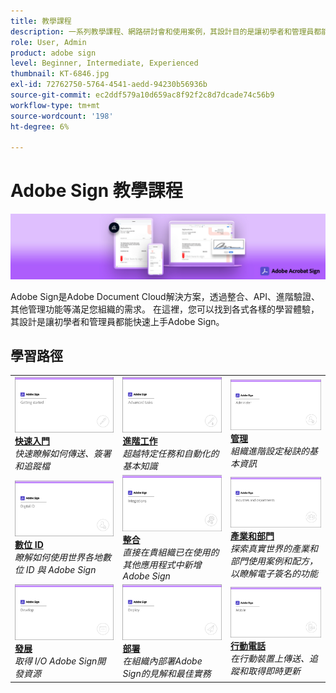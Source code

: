 ```yaml
---
title: 教學課程
description: 一系列教學課程、網路研討會和使用案例，其設計目的是讓初學者和管理員都能快速上手Adobe Sign
role: User, Admin
product: adobe sign
level: Beginner, Intermediate, Experienced
thumbnail: KT-6846.jpg
exl-id: 72762750-5764-4541-aedd-94230b56936b
source-git-commit: ec2ddf579a10d659ac8f92f2c8d7dcade74c56b9
workflow-type: tm+mt
source-wordcount: '198'
ht-degree: 6%

---
```


# Adobe Sign 教學課程

![Adobe Sign英雄影像](assets/Hero_Sign.jpg)

Adobe Sign是Adobe Document Cloud解決方案，透過整合、API、進階驗證、其他管理功能等滿足您組織的需求。 在這裡，您可以找到各式各樣的學習體驗，其設計是讓初學者和管理員都能快速上手Adobe Sign。

## 學習路徑

<table style="table-layout:fixed">
<tr>
  <td>
    <a href="sign-beginner-tutorials/beginner-users-overview.md">
      <img alt="快速入門" src="assets/AS_Title_Getting-Started.png" />
    </a>
    <div>
    <a href="sign-beginner-tutorials/beginner-users-overview.md"><strong>快速入門</strong></a>
    </div>
    <em>快速瞭解如何傳送、簽署和追蹤檔</em>
    <br>
  </td>
  <td>
    <a href="sign-advanced-users/advanced-users-overview.md">
      <img alt="進階工作" src="assets/AS_Title_Advanced.png" />
    </a>
    <div>
    <a href="sign-advanced-users/advanced-users-overview.md"><strong>進階工作</strong></a>
    </div>
    <em>超越特定任務和自動化的基本知識</em>
    <br>
  </td>  
  <td>
    <a href="admin/intro-admin-overview.md">
      <img alt="管理" src="assets/AS_Title_Administer.png" />
    </a>
    <div>
    <a href="admin/intro-admin-overview.md"><strong>管理</strong></a>
    </div>
    <em>組織進階設定秘訣的基本資訊</em>
    <br>
  </td>
</tr>
<tr>
  <td>
    <a href="digitalid/digitalid-overview.md">
      <img alt="數位 ID" src="assets/AS_Title_DigitalID.png" />
    </a>
    <div>
    <a href="digitalid/digitalid-overview.md"><strong>數位 ID</strong></a>
    </div>
    <em>瞭解如何使用世界各地數位 ID 與 Adobe Sign</em>
    <br>
  </td>
  <td>
    <a href="integrations/integrations-overview.md">
      <img alt="整合" src="assets/AS_Title_Integrate.png" />
    </a>
    <div>
    <a href="integrations/integrations-overview.md"><strong>整合</strong></a>
    </div>
    <em>直接在貴組織已在使用的其他應用程式中新增Adobe Sign</em>
    <br>
  </td>
  <td>
    <a href="sign-usecase/expand-inspire-overview.md">
      <img alt="產業和部門" src="assets/AS_Title_Industry.png" />
    </a>
    <div>
    <a href="sign-usecase/expand-inspire-overview.md"><strong>產業和部門</strong></a>
    </div>
    <em>探索真實世界的產業和部門使用案例和配方，以瞭解電子簽名的功能</em>
    <br>
  </td>
</tr>
<tr>
  <td>
    <a href="develop/develop-overview.md">
      <img alt="發展" src="assets/AS_Title_Develop.png" />
    </a>
    <div>
    <a href="develop/develop-overview.md"><strong>發展</strong></a>
    </div>
    <em>取得 I/O Adobe Sign開發資源</em>
    <br>
  </td>
   <td>
    <a href="deploy-overview.md">
      <img alt="部署" src="assets/AS_Title_Deploy.png" />
    </a>
    <div>
    <a href="deploy-overview.md"><strong>部署</strong></a>
    </div>
    <em>在組織內部署Adobe Sign的見解和最佳實務</em>
    <br>
  </td>
  <td>
    <a href="mobile/mobile-overview.md">
      <img alt="行動電話" src="assets/AS_Title_Mobile.png" />
    </a>
    <div>
    <a href="mobile/mobile-overview.md"><strong>行動電話</strong></a>
    </div>
    <em>在行動裝置上傳送、追蹤和取得即時更新</em>
    <br>
  </td>  
</tr>
</table>

